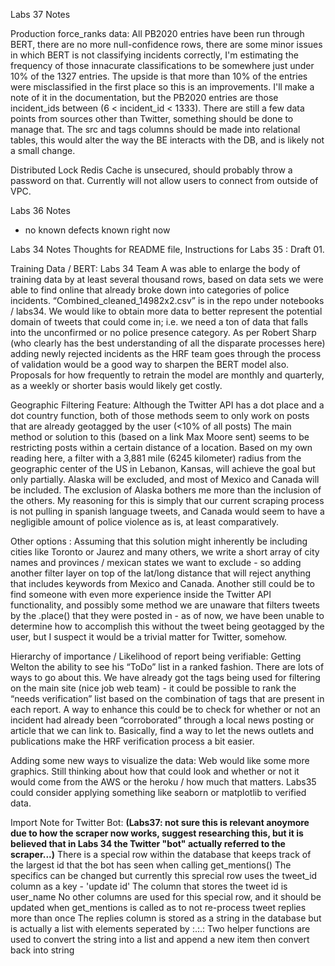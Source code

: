 Labs 37 Notes

Production force_ranks data:
All PB2020 entries have been run through BERT, there are no more null-confidence rows, there are some minor issues in which BERT is not classifying incidents correctly, I'm estimating the frequency of those innacurate classifications to be somewhere just under 10% of the 1327 entries.  The upside is that more than 10% of the entries were misclassified in the first place so this is an improvements.  I'll make a note of it in the documentation, but the PB2020 entries are those incident_ids between (6 < incident_id < 1333).
There are still a few data points from sources other than Twitter, something should be done to manage that.
The src and tags columns should be made into relational tables, this would alter the way the BE interacts with the DB, and is likely not a small change.

Distributed Lock
Redis Cache is unsecured, should probably throw a password on that.  Currently will not allow users to connect from outside of VPC.

Labs 36 Notes
- no known defects known right now


Labs 34 Notes
Thoughts for README file, Instructions for Labs 35 : Draft 01. 

Training Data / BERT:
Labs 34 Team A was able to enlarge the body of training data by at least several thousand rows, based on data sets we were able to find online that already broke down into categories of police incidents. “Combined_cleaned_14982x2.csv” is in the repo under notebooks / labs34. 
We would like to obtain more data to better represent the potential domain of tweets that could come in; i.e. we need a ton of data that falls into the unconfirmed or no police presence category. 
As per Robert Sharp (who clearly has the best understanding of all the disparate processes here) adding newly rejected incidents as the HRF team goes through the process of validation would be a good way to sharpen the BERT model also. 
Proposals for how frequently to retrain the model are monthly and quarterly, as a weekly or shorter basis would likely get costly. 


Geographic Filtering Feature:
Although the Twitter API has a dot place and a dot country function, both of those methods seem to only work on posts that are already geotagged by the user (<10% of all posts)
The main method or solution to this (based on a link Max Moore sent) seems to be restricting posts within a certain distance of a location. 
Based on my own reading here, a filter with a 3,881 mile (6245 kilometer) radius from the geographic center of the US in Lebanon, Kansas, will achieve the goal but only partially. Alaska will be excluded, and most of Mexico and Canada will be included. 
The exclusion of Alaska bothers me more than the inclusion of the others. My reasoning for this is simply that our current scraping process is not pulling in spanish language tweets, and Canada would seem to have a negligible amount of police violence as is, at least comparatively. 

Other options : 
Assuming that this solution might inherently be including cities like Toronto or Jaurez and many others, we write a short array of city names and provinces / mexican states we want to exclude - so adding another filter layer on top of the lat/long distance that will reject anything that includes keywords from Mexico and Canada. 
	Another still could be to find someone with even more experience inside the Twitter API functionality, and possibly some method we are unaware that filters tweets by the .place() that they were posted in - as of now, we have been unable to determine how to accomplish this without the tweet being geotagged by the user, but I suspect it would be a trivial matter for Twitter, somehow. 

Hierarchy of importance / Likelihood of report being verifiable: 
	Getting Welton the ability to see his “ToDo” list in a ranked fashion. There are lots of ways to go about this. We have already got the tags being used for filtering on the main site (nice job web team) - it could be possible to rank the “needs verification” list based on the combination of tags that are present in each report. A way to enhance this could be to check for whether or not an incident had already been “corroborated” through a local news posting or article that we can link to. Basically, find a way to let the news outlets and publications make the HRF verification process a bit easier. 

Adding some new ways to visualize the data: 
	Web would like some more graphics. Still thinking about how that could look and whether or not it would come from the AWS or the heroku / how much that matters. Labs35 could consider applying something like seaborn or matplotlib to verified data. 

Import Note for Twitter Bot: **(Labs37: not sure this is relevant anoymore due to how the scraper now works, suggest researching this, but it is believed that in Labs 34 the Twitter "bot" actually referred to the scraper...)**
	There is a special row within the database that keeps track of the largest id that the bot has seen
	when calling get_mentions()
	The specifics can be changed but currently this sprecial row uses the tweet_id column as a key - 'update id'
	The column that stores the tweet id is user_name
	No other columns are used for this special row, and it should be updated when get_mentions is called as to
	not re-process tweet replies more than once
	The replies column is stored as a string in the database but is actually a list with elements seperated by :.:.:
	Two helper functions are used to convert the string into a list and append a new item then convert back into string
